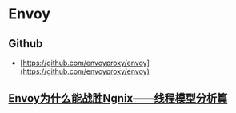# Envoy

## Github
- [https://github.com/envoyproxy/envoy](https://github.com/envoyproxy/envoy)

## [Envoy为什么能战胜Ngnix——线程模型分析篇](https://blog.csdn.net/weixin_45583158/article/details/100143421)